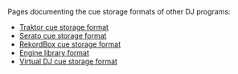 Pages documenting the cue storage formats of other DJ programs:

  - [Traktor cue storage format](Traktor-cue-storage-format.md)
  - [Serato cue storage format](Serato-cue-storage-format.md)
  - [RekordBox cue storage format](RekordBox-cue-storage-format.md)
  - [Engine library format](Engine-library-format.md)
  - [Virtual DJ cue storage
    format](Virtual%20DJ%20cue%20storage%20format)
